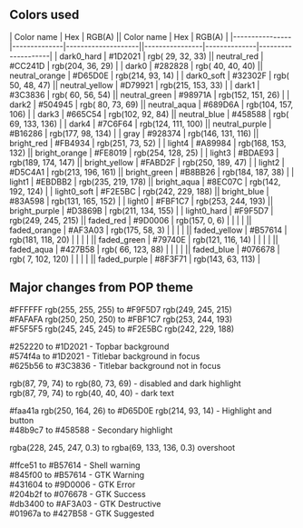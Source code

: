 ## Colors used

| Color name     | Hex          | RGB(A)             || Color name     | Hex          | RGB(A)             |
|----------------|--------------|--------------------||----------------|--------------|--------------------|
| dark0_hard     | #1D2021      | rgb( 29,  32,  33) || neutral_red    | #CC241D      | rgb(204,  36,  29) |
| dark0          | #282828      | rgb( 40,  40,  40) || neutral_orange | #D65D0E      | rgb(214,  93,  14) |
| dark0_soft     | #32302F      | rgb( 50,  48,  47) || neutral_yellow | #D79921      | rgb(215, 153,  33) |
| dark1          | #3C3836      | rgb( 60,  56,  54) || neutral_green  | #98971A      | rgb(152, 151,  26) |
| dark2          | #504945      | rgb( 80,  73,  69) || neutral_aqua   | #689D6A      | rgb(104, 157, 106) |
| dark3          | #665C54      | rgb(102,  92,  84) || neutral_blue   | #458588      | rgb( 69, 133, 136) |
| dark4          | #7C6F64      | rgb(124, 111, 100) || neutral_purple | #B16286      | rgb(177,  98, 134) |
| gray           | #928374      | rgb(146, 131, 116) || bright_red     | #FB4934      | rgb(251,  73,  52) |
| light4         | #A89984      | rgb(168, 153, 132) || bright_orange  | #FE8019      | rgb(254, 128,  25) |
| light3         | #BDAE93      | rgb(189, 174, 147) || bright_yellow  | #FABD2F      | rgb(250, 189,  47) |
| light2         | #D5C4A1      | rgb(213, 196, 161) || bright_green   | #B8BB26      | rgb(184, 187,  38) |
| light1         | #EBDBB2      | rgb(235, 219, 178) || bright_aqua    | #8EC07C      | rgb(142, 192, 124) |
| light0_soft    | #F2E5BC      | rgb(242, 229, 188) || bright_blue    | #83A598      | rgb(131, 165, 152) |
| light0         | #FBF1C7      | rgb(253, 244, 193) || bright_purple  | #D3869B      | rgb(211, 134, 155) |
| light0_hard    | #F9F5D7      | rgb(249, 245, 215) || faded_red      | #9D0006      | rgb(157,   0,   6) |
|                |              |                    || faded_orange   | #AF3A03      | rgb(175,  58,   3) |
|                |              |                    || faded_yellow   | #B57614      | rgb(181, 118,  20) |
|                |              |                    || faded_green    | #79740E      | rgb(121, 116,  14) |
|                |              |                    || faded_aqua     | #427B58      | rgb( 66, 123,  88) |
|                |              |                    || faded_blue     | #076678      | rgb(  7, 102, 120) |
|                |              |                    || faded_purple   | #8F3F71      | rgb(143,  63, 113) |

## Major changes from POP theme

#FFFFFF rgb(255, 255, 255) to #F9F5D7 rgb(249, 245, 215)  
#FAFAFA rgb(250, 250, 250) to #FBF1C7 rgb(253, 244, 193)  
#F5F5F5 rgb(245, 245, 245) to #F2E5BC rgb(242, 229, 188)  

#252220 to #1D2021 - Topbar background  
#574f4a to #1D2021 - Titlebar background in focus  
#625b56 to #3C3836 - Titlebar background not in focus  

rgb(87, 79, 74) to rgb(80, 73, 69) - disabled and dark highlight  
rgb(87, 79, 74) to rgb(40, 40, 40) - dark text  

#faa41a rgb(250, 164, 26) to #D65D0E rgb(214, 93, 14) - Highlight and button  
#48b9c7 to #458588 - Secondary highlight  

rgba(228, 245, 247, 0.3) to rgba(69, 133, 136, 0.3) overshoot  

#ffce51 to #B57614 - Shell warning  
#845f00 to #B57614 - GTK Warning  
#431604 to #9D0006 - GTK Error  
#204b2f to #076678 - GTK Success  
#db3400 to #AF3A03 - GTK Destructive  
#01967a to #427B58 - GTK Suggested  
